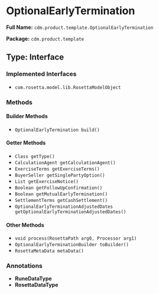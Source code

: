 # OptionalEarlyTermination

**Full Name:** `cdm.product.template.OptionalEarlyTermination`

**Package:** `cdm.product.template`

## Type: Interface

### Implemented Interfaces

- `com.rosetta.model.lib.RosettaModelObject`

### Methods

#### Builder Methods

- `OptionalEarlyTermination build()`

#### Getter Methods

- `Class getType()`
- `CalculationAgent getCalculationAgent()`
- `ExerciseTerms getExerciseTerms()`
- `BuyerSeller getSinglePartyOption()`
- `List getExerciseNotice()`
- `Boolean getFollowUpConfirmation()`
- `Boolean getMutualEarlyTermination()`
- `SettlementTerms getCashSettlement()`
- `OptionalEarlyTerminationAdjustedDates getOptionalEarlyTerminationAdjustedDates()`

#### Other Methods

- `void process(RosettaPath arg0, Processor arg1)`
- `OptionalEarlyTerminationBuilder toBuilder()`
- `RosettaMetaData metaData()`

### Annotations

- **RuneDataType**
- **RosettaDataType**

